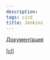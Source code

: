 ```yaml
---
description:
tags: cicd
title: Jenkins
---
```

[Документация](https://pkg.jenkins.io/debian-stable/)

[[cl]]


[//begin]: # "Autogenerated link references for markdown compatibility"
[cl]: cl "ci/cd - непрервыная интеграция"
[//end]: # "Autogenerated link references"